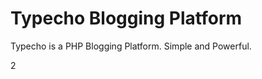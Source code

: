 Typecho Blogging Platform
=========================

Typecho is a PHP Blogging Platform. Simple and Powerful.

2
